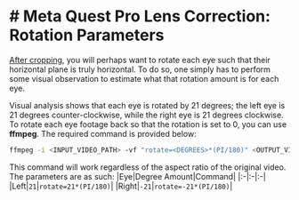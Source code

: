 # # Meta Quest Pro Lens Correction: Rotation Parameters

[After cropping](./CROPPING.md), you will perhaps want to rotate each eye such that their horizontal plane is truly horizontal. To do so, one simply has to perform some visual observation to estimate what that rotation amount is for each eye.

Visual analysis shows that each eye is rotated by 21 degrees; the left eye is 21 degrees counter-clockwise, while the right eye is 21 degrees clockwise. To rotate each eye footage back so that the rotation is set to 0, you can use **ffmpeg**. The required command is provided below:

````bash
ffmpeg -i <INPUT_VIDEO_PATH> -vf "rotate=<DEGREES>*(PI/180)" <OUTPUT_VIDEO_PATH>
````

This command will work regardless of the aspect ratio of the original video. The parameters are as such:
|Eye|Degree Amount|Command|
|:-|:-|:-|
|Left|`21`|`rotate=21*(PI/180)`|
|Right|`-21`|`rotate=-21*(PI/180)`|